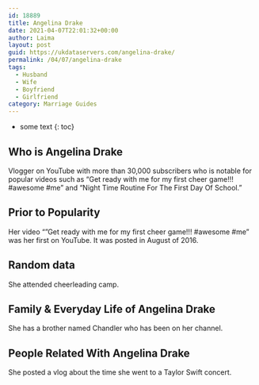```yaml
---
id: 18889
title: Angelina Drake
date: 2021-04-07T22:01:32+00:00
author: Laima
layout: post
guid: https://ukdataservers.com/angelina-drake/
permalink: /04/07/angelina-drake
tags:
  - Husband
  - Wife
  - Boyfriend
  - Girlfriend
category: Marriage Guides
---
```


* some text
{: toc}


## Who is Angelina Drake
                  
                  
                  
Vlogger on YouTube with more than 30,000 subscribers who is notable for popular videos such as &#8220;Get ready with me for my first cheer game!!! #awesome #me&#8221; and &#8220;Night Time Routine For The First Day Of School.&#8221;
                  
              
            
              
            
                
                
                
## Prior to Popularity
                  
                  
                  
Her video &#8220;&#8221;Get ready with me for my first cheer game!!! #awesome #me&#8221; was her first on YouTube. It was posted in August of 2016.
                  
              
            
              
            
                
                
                
## Random data
                  
                  
                  
She attended cheerleading camp.
                  
              
            
              
            
                
                
                
## Family & Everyday Life of Angelina Drake
                  
                  
                  
She has a brother named Chandler who has been on her channel.
                  
              
            
              
            
                
                
                
## People Related With Angelina Drake
                  
                  
                  
She posted a vlog about the time she went to a Taylor Swift concert.
                  
              
            
              
            
                
              
            
              
              
            
            
              
            
          
          
          